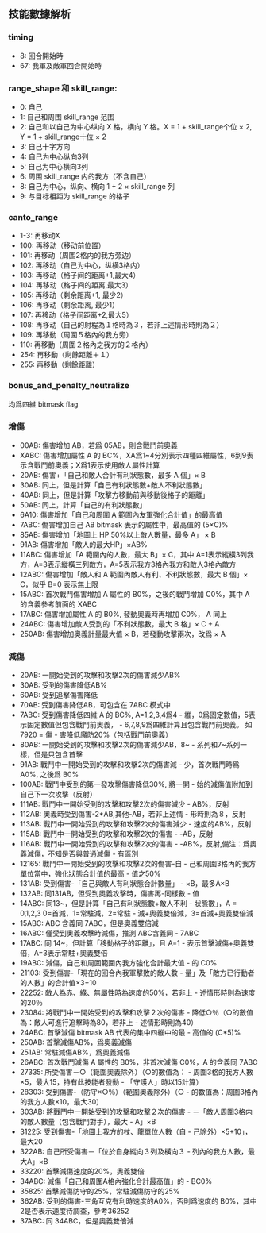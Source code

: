## 技能數據解析
### timing
 - 8: 回合開始時
 - 67: 我軍及敵軍回合開始時
### range_shape 和 skill_range:
 - 0: 自己
 - 1: 自己和周围 skill_range 范围
 - 2: 自己和以自己为中心纵向 X 格，横向 Y 格。X = 1 + skill_range个位 × 2, Y = 1 + skill_range十位 × 2
 - 3: 自己十字方向
 - 4: 自己为中心纵向3列
 - 5: 自己为中心横向3列
 - 6: 周围 skill_range 内的我方（不含自己）
 - 8: 自己为中心，纵向、横向 1 + 2 × skill_range 列
 - 9: 与目标相距为 skill_range 的格子

### canto_range
 - 1-3: 再移动X
 - 100: 再移动（移动前位置）
 - 101: 再移动（周围2格内的我方旁边）
 - 102: 再移动（自己为中心，纵横3格内）
 - 103: 再移动（格子间的距离+1,最大4）
 - 104: 再移动（格子间的距离,最大3）
 - 105: 再移动（剩余距离+1, 最少2）
 - 106: 再移动（剩余距离, 最少1）
 - 107: 再移动（格子间距离+2,最大5）
 - 108: 再移动（自己的射程為１格時為３，若非上述情形時則為２）
 - 109: 再移動（周圍５格內的我方旁）
 - 110: 再移動（周圍２格內之我方的２格內）
 - 254: 再移動（剩餘距離＋１）
 - 255: 再移動（剩餘距離）

### bonus_and_penalty_neutralize
  均爲四維 bitmask flag
### 增傷
 - 00AB: 傷害增加 AB，若爲 05AB，則含戰鬥前奧義
 - XABC: 傷害增加屬性 A 的 BC%，XA爲1~4分別表示四種四維屬性，6到9表示含戰鬥前奧義；X爲1表示使用敵人屬性計算
 - 20AB: 傷害+「自己和敵人合計有利狀態數，最多 A 個」× B
 - 30AB: 同上，但是計算「自己有利狀態數+敵人不利狀態數」
 - 40AB: 同上，但是計算「攻擊方移動前與移動後格子的距離」
 - 50AB: 同上，計算「自己的有利狀態數」
 - 6A10: 傷害增加「自己和周圍 A 範圍內友軍強化合計值」的最高值
 - 7ABC: 傷害增加自己 AB bitmask 表示的屬性中，最高值的 (5×C)%
 - 85AB: 傷害增加「地圖上 HP 50%以上敵人數量，最多 A」 × B
 - 91AB: 傷害增加「敵人的最大HP」×AB%
 - 11ABC: 傷害增加「A 範圍內的人數，最大 B」× C，其中 A=1表示縱橫3列我方，A=3表示縱橫三列敵方，A=5表示我方3格內我方和敵人3格內敵方
 - 12ABC: 傷害增加「敵人和 A 範圍內敵人有利、不利狀態數，最大 B 個」× C，似乎 B=0 表示無上限
 - 15ABC: 首次戰鬥傷害增加 A 屬性的 B0%，之後的戰鬥增加 C0%，其中 A 的含義參考前面的 XABC
 - 17ABC: 傷害增加屬性 A 的 B0%, 發動奧義時再增加 C0%， A 同上
 - 24ABC: 傷害增加敵人受到的「不利狀態數，最大 B 格」× C + A
 - 250AB: 傷害增加奧義計量最大值 × B，若發動攻擊兩次，改爲 × A
### 減傷
 - 20AB: 一開始受到的攻擊和攻擊2次的傷害減少AB%
 - 30AB: 受到的傷害降低AB%
 - 60AB: 受到追擊傷害降低
 - 70AB: 受到傷害降低AB，可包含在 7ABC 模式中
 - 7ABC: 受到傷害降低四維 A 的 BC%, A=1,2,3,4爲4 - 維，0爲固定數值，5表示固定數值但包含戰鬥前奧義， - 6,7,8,9爲四維計算且包含戰鬥前奧義。 如7920 = 傷 - 害降低魔防20%（包括戰鬥前奧義）
 - 80AB: 一開始受到的攻擊和攻擊2次的傷害減少AB，8~ - 系列和7~系列一樣，但是只包含首擊
 - 91AB: 戰鬥中一開始受到的攻擊和攻擊2次的傷害減 - 少，首次戰鬥時爲 A0%, 之後爲 B0%
 - 100AB: 戰鬥中受到的第一發攻擊傷害降低30%, 將一開 - 始的減傷值附加到自己下一次攻擊（反射）
 - 111AB: 戰鬥中一開始受到的攻擊和攻擊2次的傷害減少 - AB%，反射
 - 112AB: 奧義時受到傷害-2*AB,其他-AB，若非上述情 - 形時則為８，反射
 - 113AB: 戰鬥中一開始受到的攻擊和攻擊2次的傷害減少 - 速度的AB%，反射
 - 115AB: 戰鬥中一開始受到的攻擊和攻擊2次的傷害 - -AB，反射
 - 116AB: 戰鬥中一開始受到的攻擊和攻擊2次的傷害 - -AB%，反射,備注：爲奧義減傷，不知是否與普通減傷 - 有區別
 - 12165: 戰鬥中一開始受到的攻擊和攻擊2次的傷害-自 - 己和周圍3格內的我方單位當中，強化狀態合計值的最高 - 值之50%
 - 131AB: 受到傷害-「自己與敵人有利狀態合計數量」 - ×B，最多A×B
 - 132AB: 同131AB，但受到奧義攻擊時，傷害再-同樣數 - 值
 - 14ABC: 同13~，但是計算「自己有利狀態數+敵人不利 - 狀態數」，A = 0,1,2,3 0=首減，1=常駐減，2=常駐 - 減+奧義雙倍減，3=首減+奧義雙倍減
 - 15ABC: ABC 含義同 7ABC，但是奧義雙倍減
 - 16ABC: 僅受到奧義攻擊時減傷，推測 ABC含義同  - 7ABC
 - 17ABC: 同 14~，但計算「移動格子的距離」，且 A=1 - 表示首擊減傷+奧義雙倍，A=3表示常駐+奧義雙倍
 - 19ABC: 減傷，自己和周圍範圍內我方強化合計最大值 - 的 C0%
 - 21103: 受到傷害-「現在的回合內我軍擊敗的敵人數 - 量」及「敵方已行動者的人數」的合計值×3+10
 - 22252: 敵人為赤、綠、無屬性時為速度的50%，若非上 - 述情形時則為速度的20％
 - 23084: 將戰鬥中一開始受到的攻擊和攻擊２次的傷害 - 降低○％（○的數值為：敵人可進行追擊時為80，若非上 - 述情形時則為40）
 - 24ABC: 首擊減傷 bitmask AB 代表的集中四維中的最 - 高值的 (C*5)%  
 - 250AB: 首擊減傷AB%，爲奧義減傷
 - 251AB: 常駐減傷AB%，爲奧義減傷
 - 26ABC: 首次戰鬥減傷 A 屬性的 B0%，非首次減傷 C0%，A 的含義同 7ABC
 - 27335: 所受傷害－○（範圍奧義除外）（○的數值為： - 周圍3格的我方人數×5，最大15，持有此技能者發動 - 「守護人」時以15計算）
 - 28303: 受到傷害-（防守×○％）（範圍奧義除外）（○ - 的數值為：周圍3格內的我方人數×10，最大30）
 - 303AB: 將戰鬥中一開始受到的攻擊和攻擊２次的傷害 - －「敵人周圍3格内的敵人數量（包含戰鬥對手），最大 - A」×B
 - 31225: 受到傷害-「地圖上我方的杖、龍單位人數（自 - 己除外）×5+10」，最大20
 - 322AB: 自己所受傷害－「位於自身縱向３列及橫向３ - 列內的我方人數，最大A」×B
 - 33220: 首擊減傷速度的20%，奧義雙倍
 - 34ABC: 減傷「自己和周圍A格內強化合計最高值」的  - BC0%
 - 35825: 首擊減傷防守的25%，常駐減傷防守的25%
 - 362AB: 受到的傷害-三角互克有利時速度的A0%，否則爲速度的 B0%，其中2是否表示速度待調查，參考36252
 - 37ABC: 同 34ABC，但是奧義雙倍減 

  
